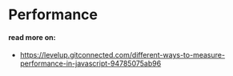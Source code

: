 # Performance

#### read more on:

- https://levelup.gitconnected.com/different-ways-to-measure-performance-in-javascript-94785075ab96
